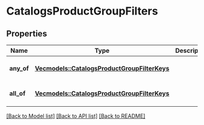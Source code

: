 # CatalogsProductGroupFilters

## Properties
Name | Type | Description | Notes
------------ | ------------- | ------------- | -------------
**any_of** | [**Vec<models::CatalogsProductGroupFilterKeys>**](CatalogsProductGroupFilterKeys.md) |  | [optional] [default to None]
**all_of** | [**Vec<models::CatalogsProductGroupFilterKeys>**](CatalogsProductGroupFilterKeys.md) |  | [optional] [default to None]

[[Back to Model list]](../README.md#documentation-for-models) [[Back to API list]](../README.md#documentation-for-api-endpoints) [[Back to README]](../README.md)


